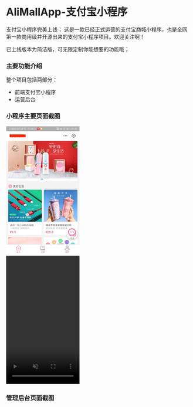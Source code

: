 # AliMallApp-支付宝小程序

支付宝小程序完美上线；
这是一款已经正式运营的支付宝商城小程序，也是全网第一款商用级并开源出来的支付宝小程序项目。欢迎关注啊！

已上线版本为简洁版，可无限定制你能想要的功能哦；

### 主要功能介绍
整个项目包括两部分：
* 前端支付宝小程序
* 运营后台

### 小程序主要页面截图
<img src="https://github.com/sailorlxj/AliMallApp/blob/master/01-%E9%A6%96%E9%A1%B5.jpeg" width="200" height="350" alt="支付宝小程序-首页"/><br/>
<video id="video" src="https://github.com/sailorlxj/AliMallApp/blob/master/02-%E5%95%86%E5%93%81%E8%AF%A6%E6%83%85.mp4" autoplay="autoplay" loop="loop" muted="muted" height="350" width="200"/><br/>
<img src="https://github.com/sailorlxj/AliMallApp/blob/master/01-%E9%A6%96%E9%A1%B5.jpeg" width="200" height="350" alt="支付宝小程序-购买选择型号"/><br/>
<img src="https://github.com/sailorlxj/AliMallApp/blob/master/01-%E9%A6%96%E9%A1%B5.jpeg" width="200" height="350" alt="支付宝小程序-购买付款"/><br/>
<img src="https://github.com/sailorlxj/AliMallApp/blob/master/01-%E9%A6%96%E9%A1%B5.jpeg" width="200" height="350" alt="付款结果商品推荐"/><br/>
<img src="https://github.com/sailorlxj/AliMallApp/blob/master/01-%E9%A6%96%E9%A1%B5.jpeg" width="200" height="350" alt="支付宝小程序-订单列表"/><br/>
<img src="https://github.com/sailorlxj/AliMallApp/blob/master/01-%E9%A6%96%E9%A1%B5.jpeg" width="200" height="350" alt="支付宝小程序-订单详情"/><br/>


### 管理后台页面截图
